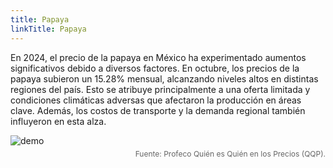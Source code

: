 ```yaml
---
title: Papaya
linkTitle: Papaya
---
```


En 2024, el precio de la papaya en México ha experimentado aumentos significativos debido a diversos factores. En octubre, los precios de la papaya subieron un 15.28% mensual, alcanzando niveles altos en distintas regiones del país. Esto se atribuye principalmente a una oferta limitada y condiciones climáticas adversas que afectaron la producción en áreas clave. Además, los costos de transporte y la demanda regional también influyeron en esta alza.

<div>
<img src="/kde_plot_papaya.png" alt="demo" class="img-responsive" title="Precio Papaya">
<p style="font-size: 12px; color: #666; text-align: right; margin-top: 5px;">
        Fuente: Profeco Quién es Quién en los Precios (QQP).
    </p>
</div>